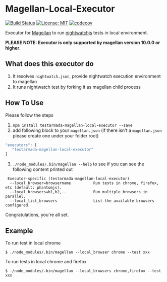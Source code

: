# Magellan-Local-Executor

[![Build Status](https://travis-ci.org/TestArmada/magellan-local-executor.svg?branch=master)](https://travis-ci.org/TestArmada/magellan-local-executor)
[![License: MIT](https://img.shields.io/badge/License-MIT-green.svg)](https://opensource.org/licenses/MIT)
[![codecov](https://codecov.io/gh/TestArmada/magellan-local-executor/branch/master/graph/badge.svg)](https://codecov.io/gh/TestArmada/magellan-local-executor)

Executor for [Magellan](https://github.com/TestArmada/magellan) to run [nightwatchjs](http://nightwatchjs.org/) tests in local environment. 

**PLEASE NOTE: Executor is only supported by magellan version 10.0.0 or higher**.

## What does this executor do
 1. It resolves `nightwatch.json`, provide nightwatch execution environment to magellan
 2. It runs nightwatch test by forking it as magellan child process

## How To Use
Please follow the steps

 1. `npm install testarmada-magellan-local-executor --save`
 2. add following block to your `magellan.json` (if there isn't a `magellan.json` please create one under your folder root)
 ```javascript
 "executors": [
    "testarmada-magellan-local-executor"
 ]
 ```

 3. `./node_modules/.bin/magellan --help` to see if you can see the following content printed out
 ```
  Executor-specific (testarmada-magellan-local-executor)
   --local_browser=browsername          Run tests in chrome, firefox, etc (default: phantomjs).
   --local_browsers=b1,b2,..            Run multiple browsers in parallel.
   --local_list_browsers                List the available browsers configured.
 ```

Congratulations, you're all set. 

## Example
To run test in local chrome
```
$ ./node_modules/.bin/magellan --local_browser chrome --test xxx
```

To run tests in local chrome and firefox
```
$ ./node_modules/.bin/magellan --local_browsers chrome,firefox --test xxx
```